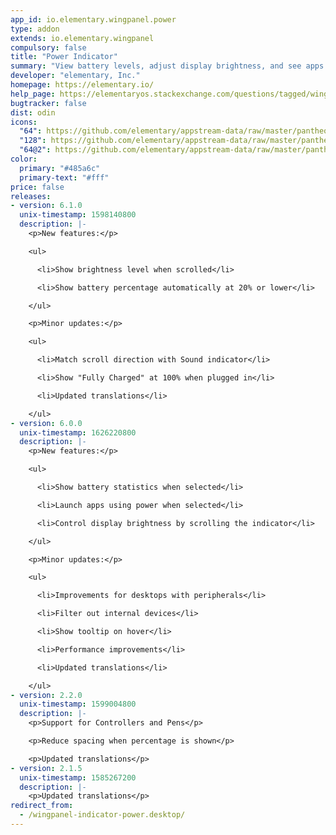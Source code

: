 ```yaml
---
app_id: io.elementary.wingpanel.power
type: addon
extends: io.elementary.wingpanel
compulsory: false
title: "Power Indicator"
summary: "View battery levels, adjust display brightness, and see apps using lots of power"
developer: "elementary, Inc."
homepage: https://elementary.io/
help_page: https://elementaryos.stackexchange.com/questions/tagged/wingpanel
bugtracker: false
dist: odin
icons:
  "64": https://github.com/elementary/appstream-data/raw/master/pantheon-data/main/icons/64x64/wingpanel-indicator-power_preferences-system-power.png
  "128": https://github.com/elementary/appstream-data/raw/master/pantheon-data/main/icons/128x128/wingpanel-indicator-power_preferences-system-power.png
  "64@2": https://github.com/elementary/appstream-data/raw/master/pantheon-data/main/icons/64x64@2/wingpanel-indicator-power_preferences-system-power.png
color:
  primary: "#485a6c"
  primary-text: "#fff"
price: false
releases:
- version: 6.1.0
  unix-timestamp: 1598140800
  description: |-
    <p>New features:</p>

    <ul>

      <li>Show brightness level when scrolled</li>

      <li>Show battery percentage automatically at 20% or lower</li>

    </ul>

    <p>Minor updates:</p>

    <ul>

      <li>Match scroll direction with Sound indicator</li>

      <li>Show "Fully Charged" at 100% when plugged in</li>

      <li>Updated translations</li>

    </ul>
- version: 6.0.0
  unix-timestamp: 1626220800
  description: |-
    <p>New features:</p>

    <ul>

      <li>Show battery statistics when selected</li>

      <li>Launch apps using power when selected</li>

      <li>Control display brightness by scrolling the indicator</li>

    </ul>

    <p>Minor updates:</p>

    <ul>

      <li>Improvements for desktops with peripherals</li>

      <li>Filter out internal devices</li>

      <li>Show tooltip on hover</li>

      <li>Performance improvements</li>

      <li>Updated translations</li>

    </ul>
- version: 2.2.0
  unix-timestamp: 1599004800
  description: |-
    <p>Support for Controllers and Pens</p>

    <p>Reduce spacing when percentage is shown</p>

    <p>Updated translations</p>
- version: 2.1.5
  unix-timestamp: 1585267200
  description: |-
    <p>Updated translations</p>
redirect_from:
  - /wingpanel-indicator-power.desktop/
---
```


